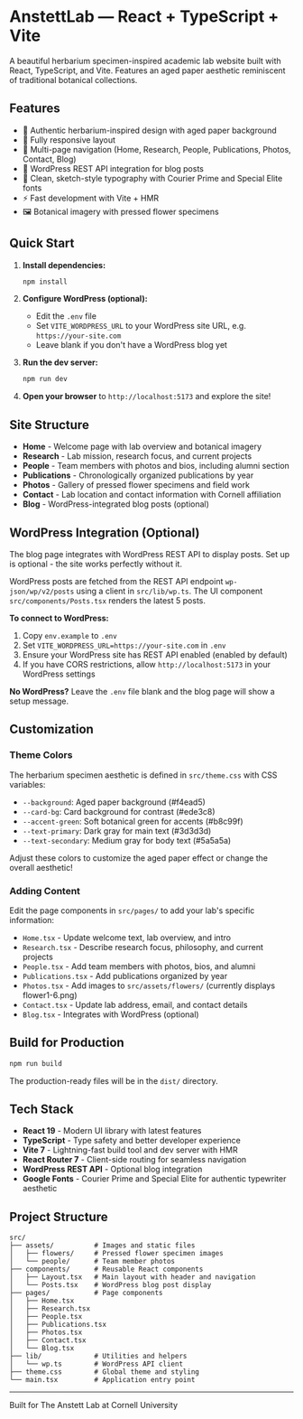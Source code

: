# AnstettLab — React + TypeScript + Vite

A beautiful herbarium specimen-inspired academic lab website built with React, TypeScript, and Vite. Features an aged paper aesthetic reminiscent of traditional botanical collections.

## Features

- 🌿 Authentic herbarium-inspired design with aged paper background
- 📱 Fully responsive layout
- 🧭 Multi-page navigation (Home, Research, People, Publications, Photos, Contact, Blog)
- 📝 WordPress REST API integration for blog posts
- 🎨 Clean, sketch-style typography with Courier Prime and Special Elite fonts
- ⚡ Fast development with Vite + HMR
- 🖼️ Botanical imagery with pressed flower specimens

## Quick Start

1. **Install dependencies:**

   ```bash
   npm install
   ```

2. **Configure WordPress (optional):**

   - Edit the `.env` file
   - Set `VITE_WORDPRESS_URL` to your WordPress site URL, e.g. `https://your-site.com`
   - Leave blank if you don't have a WordPress blog yet

3. **Run the dev server:**

   ```bash
   npm run dev
   ```

4. **Open your browser** to `http://localhost:5173` and explore the site!

## Site Structure

- **Home** - Welcome page with lab overview and botanical imagery
- **Research** - Lab mission, research focus, and current projects
- **People** - Team members with photos and bios, including alumni section
- **Publications** - Chronologically organized publications by year
- **Photos** - Gallery of pressed flower specimens and field work
- **Contact** - Lab location and contact information with Cornell affiliation
- **Blog** - WordPress-integrated blog posts (optional)

## WordPress Integration (Optional)

The blog page integrates with WordPress REST API to display posts. Set up is optional - the site works perfectly without it.

WordPress posts are fetched from the REST API endpoint `wp-json/wp/v2/posts` using a client in `src/lib/wp.ts`. The UI component `src/components/Posts.tsx` renders the latest 5 posts.

**To connect to WordPress:**

1. Copy `env.example` to `.env`
2. Set `VITE_WORDPRESS_URL=https://your-site.com` in `.env`
3. Ensure your WordPress site has REST API enabled (enabled by default)
4. If you have CORS restrictions, allow `http://localhost:5173` in your WordPress settings

**No WordPress?** Leave the `.env` file blank and the blog page will show a setup message.

## Customization

### Theme Colors

The herbarium specimen aesthetic is defined in `src/theme.css` with CSS variables:

- `--background`: Aged paper background (#f4ead5)
- `--card-bg`: Card background for contrast (#ede3c8)
- `--accent-green`: Soft botanical green for accents (#b8c99f)
- `--text-primary`: Dark gray for main text (#3d3d3d)
- `--text-secondary`: Medium gray for body text (#5a5a5a)

Adjust these colors to customize the aged paper effect or change the overall aesthetic!

### Adding Content

Edit the page components in `src/pages/` to add your lab's specific information:

- `Home.tsx` - Update welcome text, lab overview, and intro
- `Research.tsx` - Describe research focus, philosophy, and current projects
- `People.tsx` - Add team members with photos, bios, and alumni
- `Publications.tsx` - Add publications organized by year
- `Photos.tsx` - Add images to `src/assets/flowers/` (currently displays flower1-6.png)
- `Contact.tsx` - Update lab address, email, and contact details
- `Blog.tsx` - Integrates with WordPress (optional)

## Build for Production

```bash
npm run build
```

The production-ready files will be in the `dist/` directory.

## Tech Stack

- **React 19** - Modern UI library with latest features
- **TypeScript** - Type safety and better developer experience
- **Vite 7** - Lightning-fast build tool and dev server with HMR
- **React Router 7** - Client-side routing for seamless navigation
- **WordPress REST API** - Optional blog integration
- **Google Fonts** - Courier Prime and Special Elite for authentic typewriter aesthetic

## Project Structure

```
src/
├── assets/          # Images and static files
│   ├── flowers/     # Pressed flower specimen images
│   └── people/      # Team member photos
├── components/      # Reusable React components
│   ├── Layout.tsx   # Main layout with header and navigation
│   └── Posts.tsx    # WordPress blog post display
├── pages/           # Page components
│   ├── Home.tsx
│   ├── Research.tsx
│   ├── People.tsx
│   ├── Publications.tsx
│   ├── Photos.tsx
│   ├── Contact.tsx
│   └── Blog.tsx
├── lib/             # Utilities and helpers
│   └── wp.ts        # WordPress API client
├── theme.css        # Global theme and styling
└── main.tsx         # Application entry point
```

---

Built for The Anstett Lab at Cornell University
